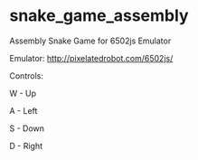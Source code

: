 # snake_game_assembly
Assembly Snake Game for 6502js Emulator

Emulator: http://pixelatedrobot.com/6502js/


Controls: 

W - Up

A - Left

S - Down

D - Right
